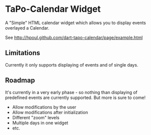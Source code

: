 # TaPo-Calendar Widget
A "Simple" HTML calendar widget which allows you to display events overlayed a Calendar.

See http://hpoul.github.com/dart-tapo-calendar/page/example.html

## Limitations

Currently it only supports displaying of events and of single days.

## Roadmap

It's currently in a very early phase - so nothing than displaying of 
predefined events are currently supported. But more is sure to come!

* Allow modifications by the user
* Allow modifications after initialization
* Different "zoom" levels
* Multiple days in one widget
* etc.

